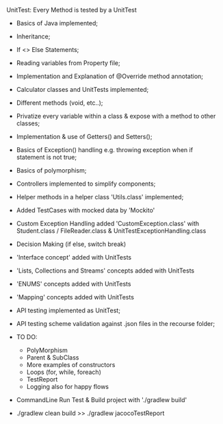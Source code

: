 UnitTest: Every Method is tested by a UnitTest
* Basics of Java implemented;
* Inheritance;
* If <> Else Statements;
* Reading variables from Property file;
* Implementation and Explanation of @Override method annotation;
* Calculator classes and UnitTests implemented;
* Different methods (void, etc..);
* Privatize every variable within a class & expose with a method to other classes;
* Implementation & use of Getters() and Setters();
* Basics of Exception() handling e.g. throwing exception when if statement is not true;
* Basics of polymorphism;
* Controllers implemented to simplify components;
* Helper methods in a helper class 'Utils.class' implemented;
* Added TestCases with mocked data by 'Mockito'
* Custom Exception Handling added 'CustomException.class' with Student.class / FileReader.class & UnitTestExceptionHandling.class

*  Decision Making (if else, switch break)
* 'Interface concept' added with  UnitTests
* 'Lists, Collections and Streams' concepts added with UnitTests
* 'ENUMS' concepts added with UnitTests
* 'Mapping' concepts added with UnitTests


* API testing implemented as UnitTest;
* API testing scheme validation against .json files in the recourse folder;

* TO DO:
    * PolyMorphism
    * Parent & SubClass
    * More examples of constructors
    * Loops (for, while, foreach)
    * TestReport
    * Logging also for happy flows
    
* CommandLine Run Test & Build project with './gradlew build' 
* ./gradlew clean build   >>   ./gradlew jacocoTestReport
